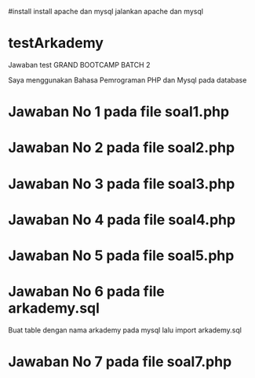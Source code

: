 #install
install apache dan mysql
jalankan apache dan mysql


# testArkademy
Jawaban test GRAND BOOTCAMP BATCH 2

Saya menggunakan Bahasa Pemrograman PHP dan Mysql pada database

# Jawaban No 1 pada file soal1.php

# Jawaban No 2 pada file soal2.php

# Jawaban No 3 pada file soal3.php

# Jawaban No 4 pada file soal4.php

# Jawaban No 5 pada file soal5.php

# Jawaban No 6 pada file arkademy.sql
Buat table dengan nama arkademy pada mysql lalu import arkademy.sql

# Jawaban No 7 pada file soal7.php
